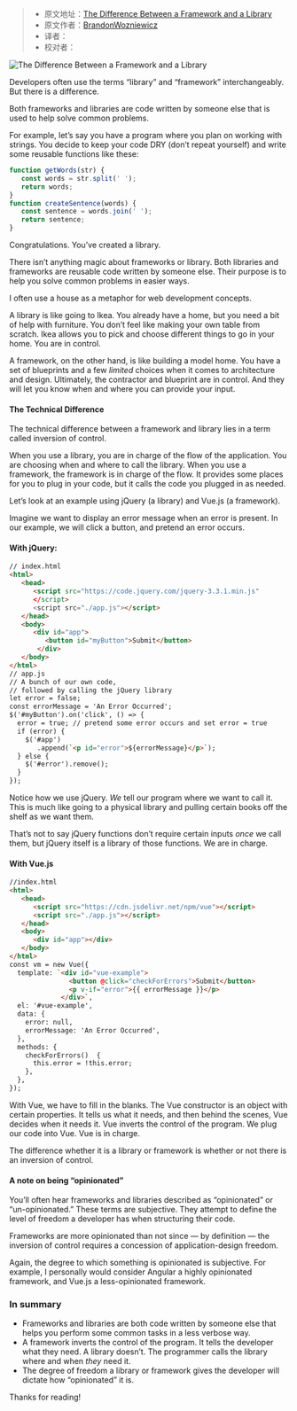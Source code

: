 > -  原文地址：[The Difference Between a Framework and a Library](https://www.freecodecamp.org/news/the-difference-between-a-framework-and-a-library-bd133054023f/)
> -  原文作者：[BrandonWozniewicz](https://www.freecodecamp.org/news/author/brandon/)
> -  译者：
> -  校对者：

![The Difference Between a Framework and a Library](https://cdn-media-1.freecodecamp.org/images/1*tO6yh-odg-YDLazUQ6FWVQ.jpeg)

Developers often use the terms “library” and “framework” interchangeably. But there is a difference.

Both frameworks and libraries are code written by someone else that is used to help solve common problems.

For example, let’s say you have a program where you plan on working with strings. You decide to keep your code DRY (don’t repeat yourself) and write some reusable functions like these:

```js
function getWords(str) {
   const words = str.split(' ');
   return words;
}
function createSentence(words) {
   const sentence = words.join(' ');
   return sentence;
}
```

Congratulations. You’ve created a library.

There isn’t anything magic about frameworks or library. Both libraries and frameworks are reusable code written by someone else. Their purpose is to help you solve common problems in easier ways.

I often use a house as a metaphor for web development concepts.

A library is like going to Ikea. You already have a home, but you need a bit of help with furniture. You don’t feel like making your own table from scratch. Ikea allows you to pick and choose different things to go in your home. You are in control.

A framework, on the other hand, is like building a model home. You have a set of blueprints and a few _limited_ choices when it comes to architecture and design. Ultimately, the contractor and blueprint are in control. And they will let you know when and where you can provide your input.

#### The Technical Difference

The technical difference between a framework and library lies in a term called inversion of control.

When you use a library, you are in charge of the flow of the application. You are choosing when and where to call the library. When you use a framework, the framework is in charge of the flow. It provides some places for you to plug in your code, but it calls the code you plugged in as needed.

Let’s look at an example using jQuery (a library) and Vue.js (a framework).

Imagine we want to display an error message when an error is present. In our example, we will click a button, and pretend an error occurs.

#### With jQuery:

```html
// index.html
<html>
   <head>
      <script src="https://code.jquery.com/jquery-3.3.1.min.js"
      </script>
      <script src="./app.js"></script>
   </head>
   <body>
      <div id="app">
         <button id="myButton">Submit</button>
       </div>
   </body>
</html>
// app.js
// A bunch of our own code, 
// followed by calling the jQuery library
let error = false;
const errorMessage = 'An Error Occurred';
$('#myButton').on('click', () => {
  error = true; // pretend some error occurs and set error = true
  if (error) {
    $('#app')
       .append(`<p id="error">${errorMessage}</p>`);
  } else {
    $('#error').remove();
  }
});
```

Notice how we use jQuery. _We_ tell our program where we want to call it. This is much like going to a physical library and pulling certain books off the shelf as we want them.

That’s not to say jQuery functions don’t require certain inputs _once_ we call them, but jQuery itself is a library of those functions. We are in charge.

#### With Vue.js

```html
//index.html
<html>
   <head>
      <script src="https://cdn.jsdelivr.net/npm/vue"></script>
      <script src="./app.js"></script>
   </head>
   <body>
      <div id="app"></div>
   </body>
</html>
const vm = new Vue({
  template: `<div id="vue-example">
               <button @click="checkForErrors">Submit</button>
               <p v-if="error">{{ errorMessage }}</p>
             </div>`,
  el: '#vue-example',
  data: {
    error: null,
    errorMessage: 'An Error Occurred',
  },
  methods: {
    checkForErrors()  {
      this.error = !this.error;
    },
  },
});
```

With Vue, we have to fill in the blanks. The Vue constructor is an object with certain properties. It tells us what it needs, and then behind the scenes, Vue decides when it needs it. Vue inverts the control of the program. We plug our code into Vue. Vue is in charge.

The difference whether it is a library or framework is whether or not there is an inversion of control.

#### A note on being “opinionated”

You’ll often hear frameworks and libraries described as “opinionated” or “un-opinionated.” These terms are subjective. They attempt to define the level of freedom a developer has when structuring their code.

Frameworks are more opinionated than not since — by definition — the inversion of control requires a concession of application-design freedom.

Again, the degree to which something is opinionated is subjective. For example, I personally would consider Angular a highly opinionated framework, and Vue.js a less-opinionated framework.

### In summary

-   Frameworks and libraries are both code written by someone else that helps you perform some common tasks in a less verbose way.
-   A framework inverts the control of the program. It tells the developer what they need. A library doesn’t. The programmer calls the library where and when _they_ need it.
-   The degree of freedom a library or framework gives the developer will dictate how “opinionated” it is.

Thanks for reading!